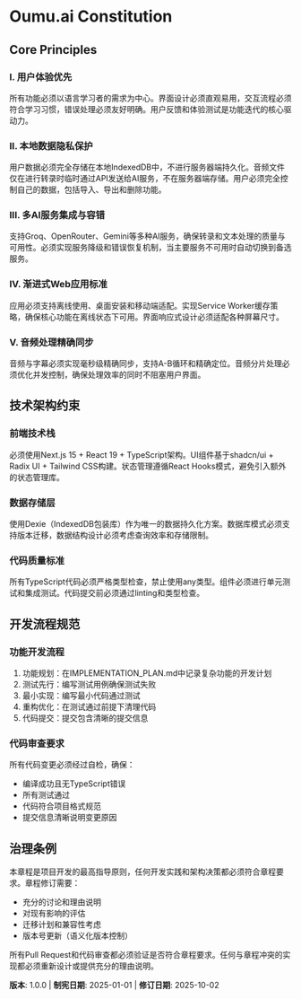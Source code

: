 <!-- Sync Impact Report -->
<!-- Version change: null → 1.0.0 -->
<!-- Modified principles: N/A (initial constitution) -->
<!-- Added sections: All sections (initial constitution) -->
<!-- Removed sections: N/A -->
<!-- Templates requiring updates: ✅ plan-template.md ✅ spec-template.md ✅ tasks-template.md -->
<!-- Follow-up TODOs: None -->

# Oumu.ai Constitution

## Core Principles

### I. 用户体验优先
所有功能必须以语言学习者的需求为中心。界面设计必须直观易用，交互流程必须符合学习习惯，错误处理必须友好明确。用户反馈和体验测试是功能迭代的核心驱动力。

### II. 本地数据隐私保护
用户数据必须完全存储在本地IndexedDB中，不进行服务器端持久化。音频文件仅在进行转录时临时通过API发送给AI服务，不在服务器端存储。用户必须完全控制自己的数据，包括导入、导出和删除功能。

### III. 多AI服务集成与容错
支持Groq、OpenRouter、Gemini等多种AI服务，确保转录和文本处理的质量与可用性。必须实现服务降级和错误恢复机制，当主要服务不可用时自动切换到备选服务。

### IV. 渐进式Web应用标准
应用必须支持离线使用、桌面安装和移动端适配。实现Service Worker缓存策略，确保核心功能在离线状态下可用。界面响应式设计必须适配各种屏幕尺寸。

### V. 音频处理精确同步
音频与字幕必须实现毫秒级精确同步，支持A-B循环和精确定位。音频分片处理必须优化并发控制，确保处理效率的同时不阻塞用户界面。

## 技术架构约束

### 前端技术栈
必须使用Next.js 15 + React 19 + TypeScript架构。UI组件基于shadcn/ui + Radix UI + Tailwind CSS构建。状态管理遵循React Hooks模式，避免引入额外的状态管理库。

### 数据存储层
使用Dexie（IndexedDB包装库）作为唯一的数据持久化方案。数据库模式必须支持版本迁移，数据结构设计必须考虑查询效率和存储限制。

### 代码质量标准
所有TypeScript代码必须严格类型检查，禁止使用any类型。组件必须进行单元测试和集成测试。代码提交前必须通过linting和类型检查。

## 开发流程规范

### 功能开发流程
1. 功能规划：在IMPLEMENTATION_PLAN.md中记录复杂功能的开发计划
2. 测试先行：编写测试用例确保测试失败
3. 最小实现：编写最小代码通过测试
4. 重构优化：在测试通过前提下清理代码
5. 代码提交：提交包含清晰的提交信息

### 代码审查要求
所有代码变更必须经过自检，确保：
- 编译成功且无TypeScript错误
- 所有测试通过
- 代码符合项目格式规范
- 提交信息清晰说明变更原因

## 治理条例

本章程是项目开发的最高指导原则，任何开发实践和架构决策都必须符合章程要求。章程修订需要：
- 充分的讨论和理由说明
- 对现有影响的评估
- 迁移计划和兼容性考虑
- 版本号更新（语义化版本控制）

所有Pull Request和代码审查都必须验证是否符合章程要求。任何与章程冲突的实现都必须重新设计或提供充分的理由说明。

**版本**: 1.0.0 | **制宪日期**: 2025-01-01 | **修订日期**: 2025-10-02